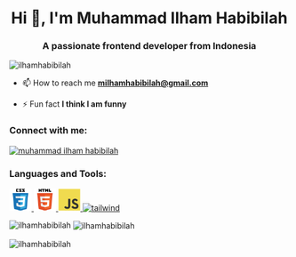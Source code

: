 <h1 align="center">Hi 👋, I'm Muhammad Ilham Habibilah</h1>
<h3 align="center">A passionate frontend developer from Indonesia</h3>

<p align="left"> <img src="https://komarev.com/ghpvc/?username=ilhamhabibilah&label=Profile%20views&color=0e75b6&style=flat" alt="ilhamhabibilah" /> </p>

- 📫 How to reach me **milhamhabibilah@gmail.com**

- ⚡ Fun fact **I think I am funny**

<h3 align="left">Connect with me:</h3>
<p align="left">
<a href="https://linkedin.com/in/muhammad ilham habibilah" target="blank"><img align="center" src="https://raw.githubusercontent.com/rahuldkjain/github-profile-readme-generator/master/src/images/icons/Social/linked-in-alt.svg" alt="muhammad ilham habibilah" height="30" width="40" /></a>
</p>

<h3 align="left">Languages and Tools:</h3>
<p align="left"> <a href="https://www.w3schools.com/css/" target="_blank" rel="noreferrer"> <img src="https://raw.githubusercontent.com/devicons/devicon/master/icons/css3/css3-original-wordmark.svg" alt="css3" width="40" height="40"/> </a> <a href="https://www.w3.org/html/" target="_blank" rel="noreferrer"> <img src="https://raw.githubusercontent.com/devicons/devicon/master/icons/html5/html5-original-wordmark.svg" alt="html5" width="40" height="40"/> </a> <a href="https://developer.mozilla.org/en-US/docs/Web/JavaScript" target="_blank" rel="noreferrer"> <img src="https://raw.githubusercontent.com/devicons/devicon/master/icons/javascript/javascript-original.svg" alt="javascript" width="40" height="40"/> </a> <a href="https://tailwindcss.com/" target="_blank" rel="noreferrer"> <img src="https://www.vectorlogo.zone/logos/tailwindcss/tailwindcss-icon.svg" alt="tailwind" width="40" height="40"/> </a> </p>

<p><img align="left" src="https://github-readme-stats.vercel.app/api/top-langs?username=ilhamhabibilah&show_icons=true&locale=en&layout=compact" alt="ilhamhabibilah" /></p>

<p>&nbsp;<img align="center" src="https://github-readme-stats.vercel.app/api?username=ilhamhabibilah&show_icons=true&locale=en" alt="ilhamhabibilah" /></p>

<p><img align="center" src="https://github-readme-streak-stats.herokuapp.com/?user=ilhamhabibilah&" alt="ilhamhabibilah" /></p>
